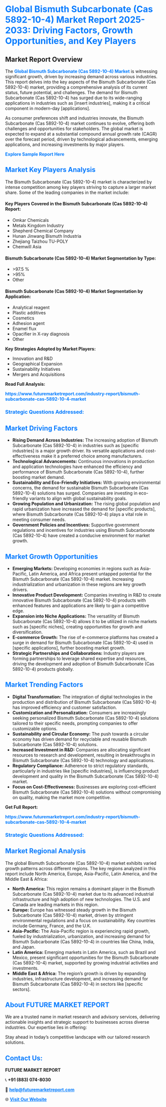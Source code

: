 <h1 style="color: #007BFF;">Global Bismuth Subcarbonate (Cas 5892-10-4) Market Report 2025-2033: Driving Factors, Growth Opportunities, and Key Players</h1>

<section id="overview">
<h2>Market Report Overview</h2>
<p>The <a href="https://www.futuremarketreport.com/industry-report/bismuth-subcarbonate-cas-5892-10-4-market" style="color: #007BFF; text-decoration: none;"><strong>Global Bismuth Subcarbonate (Cas 5892-10-4) Market</strong></a> is witnessing significant growth, driven by increasing demand across various industries. This report delves into the key aspects of the Bismuth Subcarbonate (Cas 5892-10-4) market, providing a comprehensive analysis of its current status, future potential, and challenges. The demand for Bismuth Subcarbonate (Cas 5892-10-4) has surged due to its wide-ranging applications in industries such as [insert industries], making it a critical component in modern-day [applications].</p>
<p>As consumer preferences shift and industries innovate, the Bismuth Subcarbonate (Cas 5892-10-4) market continues to evolve, offering both challenges and opportunities for stakeholders. The global market is expected to expand at a substantial compound annual growth rate (CAGR) over the forecast period, driven by technological advancements, emerging applications, and increasing investments by major players.</p>
</section>

<section id="overview">
<p><a href="https://www.futuremarketreport.com/request-sample/reportId=106479" style="color: #007BFF; text-decoration: none;"><strong>Explore Sample Report Here</strong></a></p>
</section>

<section id="key-players">
<h2 style="color: #007BFF;">Market Key Players Analysis</h2>
<p>The Bismuth Subcarbonate (Cas 5892-10-4) market is characterized by intense competition among key players striving to capture a larger market share. Some of the leading companies in the market include:</p>
<h4>Key Players Covered in the Bismuth Subcarbonate (Cas 5892-10-4) Report:</h4>
<ul><li>Omkar Chemicals</li><li>Metals Kingdom Industry</li><li>Shepherd Chemical Company</li><li>Hunan Jinwang Bismuth Industria</li><li>Zhejiang Taizhou TU-POLY</li><li>Chemwill Asia</li></ul>
<h4>Bismuth Subcarbonate (Cas 5892-10-4) Market Segmentation by Type:</h4>
<ul><li>&gt;97.5 %</li><li>&gt;95%</li><li>Other</li></ul>

<h4>Bismuth Subcarbonate (Cas 5892-10-4) Market Segmentation by Application:</h4>
<ul><li>Analytical reagent</li><li>Plastic additives</li><li>Cosmetics</li><li>Adhesion agent</li><li>Enamel flux</li><li>Opacifier in X-ray diagnosis</li><li>Other</li></ul>
<p><strong>Key Strategies Adopted by Market Players:</strong></p>
<ul>
<li>Innovation and R&D</li>
<li>Geographical Expansion</li>
<li>Sustainability Initiatives</li>
<li>Mergers and Acquisitions</li>
</ul>
</section>

<section>
<p><strong>Read Full Analysis: </strong></p><a href="https://www.futuremarketreport.com/industry-report/bismuth-subcarbonate-cas-5892-10-4-market" style="color: #007BFF; text-decoration: none;"><strong>https://www.futuremarketreport.com/industry-report/bismuth-subcarbonate-cas-5892-10-4-market</strong></a>
<h3 style="color: #007BFF;">Strategic Questions Addressed:</h3>
</section>

<section id="driving-factors">
<h2 style="color: #007BFF;">Market Driving Factors</h2>
<ul>
<li><strong>Rising Demand Across Industries:</strong> The increasing adoption of Bismuth Subcarbonate (Cas 5892-10-4) in industries such as [specific industries] is a major growth driver. Its versatile applications and cost-effectiveness make it a preferred choice among manufacturers.</li>
<li><strong>Technological Advancements:</strong> Continuous innovations in production and application technologies have enhanced the efficiency and performance of Bismuth Subcarbonate (Cas 5892-10-4), further boosting market demand.</li>
<li><strong>Sustainability and Eco-Friendly Initiatives:</strong> With growing environmental concerns, the demand for sustainable Bismuth Subcarbonate (Cas 5892-10-4) solutions has surged. Companies are investing in eco-friendly variants to align with global sustainability goals.</li>
<li><strong>Growing Population and Urbanization:</strong> The rising global population and rapid urbanization have increased the demand for [specific products], where Bismuth Subcarbonate (Cas 5892-10-4) plays a vital role in meeting consumer needs.</li>
<li><strong>Government Policies and Incentives:</strong> Supportive government regulations and incentives for industries using Bismuth Subcarbonate (Cas 5892-10-4) have created a conducive environment for market growth.</li>
</ul>
</section>

<section id="growth-opportunities">
<h2 style="color: #007BFF;">Market Growth Opportunities</h2>
<ul>
<li><strong>Emerging Markets:</strong> Developing economies in regions such as Asia-Pacific, Latin America, and Africa present untapped potential for the Bismuth Subcarbonate (Cas 5892-10-4) market. Increasing industrialization and urbanization in these regions are key growth drivers.</li>
<li><strong>Innovative Product Development:</strong> Companies investing in R&D to create innovative Bismuth Subcarbonate (Cas 5892-10-4) products with enhanced features and applications are likely to gain a competitive edge.</li>
<li><strong>Expansion into Niche Applications:</strong> The versatility of Bismuth Subcarbonate (Cas 5892-10-4) allows it to be utilized in niche markets such as [specific niches], creating opportunities for growth and diversification.</li>
<li><strong>E-commerce Growth:</strong> The rise of e-commerce platforms has created a surge in demand for Bismuth Subcarbonate (Cas 5892-10-4) used in [specific applications], further boosting market growth.</li>
<li><strong>Strategic Partnerships and Collaborations:</strong> Industry players are forming partnerships to leverage shared expertise and resources, driving the development and adoption of Bismuth Subcarbonate (Cas 5892-10-4) products globally.</li>
</ul>
</section>

<section id="trending-factors">
<h2 style="color: #007BFF;">Market Trending Factors</h2>
<ul>
<li><strong>Digital Transformation:</strong> The integration of digital technologies in the production and distribution of Bismuth Subcarbonate (Cas 5892-10-4) has improved efficiency and customer satisfaction.</li>
<li><strong>Customization and Personalization:</strong> Consumers are increasingly seeking personalized Bismuth Subcarbonate (Cas 5892-10-4) solutions tailored to their specific needs, prompting companies to offer customizable options.</li>
<li><strong>Sustainability and Circular Economy:</strong> The push towards a circular economy has driven demand for recyclable and reusable Bismuth Subcarbonate (Cas 5892-10-4) solutions.</li>
<li><strong>Increased Investment in R&D:</strong> Companies are allocating significant resources to research and development, resulting in breakthroughs in Bismuth Subcarbonate (Cas 5892-10-4) technology and applications.</li>
<li><strong>Regulatory Compliance:</strong> Adherence to strict regulatory standards, particularly in industries like [specific industries], is influencing product development and quality in the Bismuth Subcarbonate (Cas 5892-10-4) market.</li>
<li><strong>Focus on Cost-Effectiveness:</strong> Businesses are exploring cost-efficient Bismuth Subcarbonate (Cas 5892-10-4) solutions without compromising on quality, making the market more competitive.</li>
</ul>
</section>

<section>
<p><strong>Get Full Report: </strong></p><a href="https://www.futuremarketreport.com/industry-report/bismuth-subcarbonate-cas-5892-10-4-market" style="color: #007BFF; text-decoration: none;"><strong>https://www.futuremarketreport.com/industry-report/bismuth-subcarbonate-cas-5892-10-4-market</strong></a>
<h3 style="color: #007BFF;">Strategic Questions Addressed:</h3>
</section>


<section id="regional-analysis">
<h2 style="color: #007BFF;">Market Regional Analysis</h2>
<p>The global Bismuth Subcarbonate (Cas 5892-10-4) market exhibits varied growth patterns across different regions. The key regions analyzed in this report include North America, Europe, Asia-Pacific, Latin America, and the Middle East & Africa:</p>
<ul>
<li><strong>North America:</strong> This region remains a dominant player in the Bismuth Subcarbonate (Cas 5892-10-4) market due to its advanced industrial infrastructure and high adoption of new technologies. The U.S. and Canada are leading markets in this region.</li>
<li><strong>Europe:</strong> Europe has witnessed steady growth in the Bismuth Subcarbonate (Cas 5892-10-4) market, driven by stringent environmental regulations and a focus on sustainability. Key countries include Germany, France, and the U.K.</li>
<li><strong>Asia-Pacific:</strong> The Asia-Pacific region is experiencing rapid growth, fueled by industrialization, urbanization, and increasing demand for Bismuth Subcarbonate (Cas 5892-10-4) in countries like China, India, and Japan.</li>
<li><strong>Latin America:</strong> Emerging markets in Latin America, such as Brazil and Mexico, present significant opportunities for the Bismuth Subcarbonate (Cas 5892-10-4) market, supported by growing industrial activities and investments.</li>
<li><strong>Middle East & Africa:</strong> The region’s growth is driven by expanding industries, infrastructure development, and increasing demand for Bismuth Subcarbonate (Cas 5892-10-4) in sectors like [specific sectors].</li>
</ul>
</section>

<footer>
<h2 style="color: #007BFF;">About FUTURE MARKET REPORT</h2>
<p>We are a trusted name in market research and advisory services, delivering actionable insights and strategic support to businesses across diverse industries. Our expertise lies in offering:</p>

<p>Stay ahead in today’s competitive landscape with our tailored research solutions.</p>

<h2 style="color: #007BFF;">Contact Us:</h2>
<p><strong>FUTURE MARKET REPORT</strong></p>
<p>📞 <strong>+91 (883) 074-8030</strong></p>
<p>📧 <strong><a href="mailto:help@futuremarketreport.com" style="color: #007BFF;">help@futuremarketreport.com</a></strong></p>
<p>🌐 <strong><a href="https://www.futuremarketreport.com/" style="color: #007BFF;">Visit Our Website</a></strong></p>
</footer>